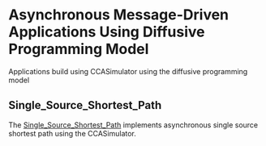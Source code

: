 # Asynchronous Message-Driven Applications Using Diffusive Programming Model
Applications build using CCASimulator using the diffusive programming model

## Single_Source_Shortest_Path
The [Single_Source_Shortest_Path](/Applications/Single_Source_Shortest_Path/) implements asynchronous single source shortest path using the CCASimulator.
